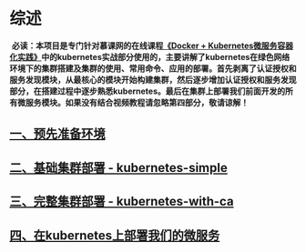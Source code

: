 # 综述

  **必读：本项目是专门针对慕课网的在线课程[《Docker + Kubernetes微服务容器化实践》][5]中的kubernetes实战部分使用的，主要讲解了kubernetes在绿色网络环境下的集群搭建及集群的使用、常用命令、应用的部署。首先剥离了认证授权和服务发现模块，从最核心的模块开始构建集群，然后逐步增加认证授权和服务发现部分，在搭建过程中逐步熟悉kubernetes。最后在集群上部署我们前面开发的所有微服务模块。如果没有结合视频教程请忽略第四部分，敬请谅解！**
  
## [一、预先准备环境][1]
## [二、基础集群部署 - kubernetes-simple][2]
## [三、完整集群部署 - kubernetes-with-ca][3]
## [四、在kubernetes上部署我们的微服务][4]







       
  [1]: https://github.com/zhouyang8304/kubernetes-starter/tree/master/docs/1-pre.md
  [2]: https://github.com/zhouyang8304/kubernetes-starter/tree/master/docs/2-kubernetes-simple.md
  [3]: https://github.com/zhouyang8304/kubernetes-starter/tree/master/docs/3-kubernetes-with-ca.md
  [4]: https://github.com/zhouyang8304/kubernetes-starter/tree/master/docs/4-microservice-deploy.md
  [5]: https://coding.imooc.com/class/198.html
  [6]: https://github.com/alfredhuang211/study-doc
